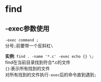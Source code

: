 # find
## -exec参数使用
`-exec command ;`  
分号`;`前要带一个反斜杠`\`  

**实例**: `find . -name '*.c' -exec echo {} \;`  
find在当前目录找到符合*.c的文件  
`{}`:表示所有找到的文件  
对所有找到的文件执行`-exec`后的命令直到遇到`;`  
